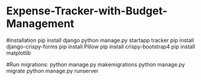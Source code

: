 # Expense-Tracker-with-Budget-Management

#installation
pip install django
python manage.py startapp tracker
pip install django-crispy-forms
pip install Pillow
pip install crispy-bootstrap4
pip install matplotlib

#Run migrations:
python manage.py makemigrations
python manage.py migrate
python manage.py runserver

